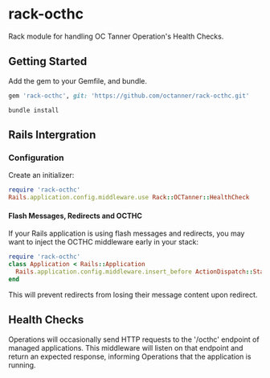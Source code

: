 # rack-octhc

Rack module for handling OC Tanner Operation's Health Checks.

## Getting Started

Add the gem to your Gemfile, and bundle.

```ruby
gem 'rack-octhc', git: 'https://github.com/octanner/rack-octhc.git'
```

```
bundle install
```

## Rails Intergration

### Configuration

Create an initializer:

```ruby
require 'rack-octhc'
Rails.application.config.middleware.use Rack::OCTanner::HealthCheck
```

#### Flash Messages, Redirects and OCTHC

If your Rails application is using flash messages and redirects, you may want to inject the OCTHC middleware early in your stack:
```ruby
require 'rack-octhc'
class Application < Rails::Application
  Rails.application.config.middleware.insert_before ActionDispatch::Static, Rack::OCTanner::HealthCheck
end
```
This will prevent redirects from losing their message content upon redirect.


## Health Checks

Operations will occasionally send HTTP requests to the '/octhc' endpoint
of managed applications.  This middleware will listen on that endpoint and
return an expected response, informing Operations that the
application is running.
